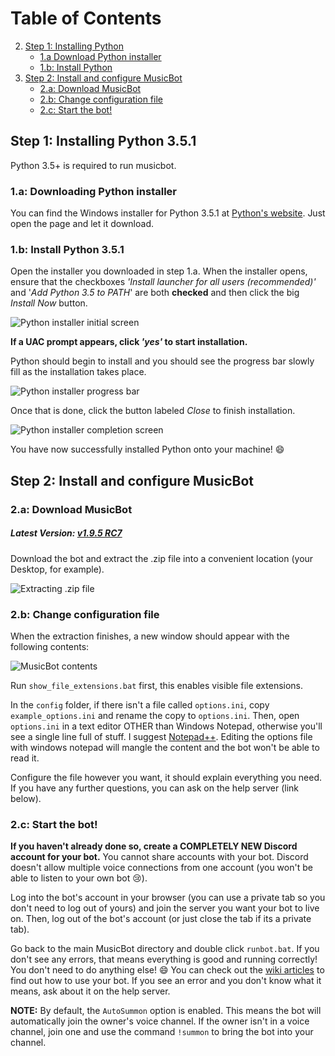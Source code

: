 # Table of Contents

2. [Step 1: Installing Python](#step-1-installing-python-351)
    - [1.a Download Python installer](#1a-downloading-python-installer)
    - [1.b: Install Python](#1b-install-python-351)
3. [Step 2: Install and configure MusicBot](#step-2-install-and-configure-musicbot)
    - [2.a: Download MusicBot](#2a-download-musicbot)
    - [2.b: Change configuration file](#2b-change-configuration-file)
    - [2.c: Start the bot!](#2c-start-the-bot)

## Step 1: Installing Python 3.5.1

Python 3.5+ is required to run musicbot.

### 1.a: Downloading Python installer

You can find the Windows installer for Python 3.5.1 at [Python's website](https://www.python.org/ftp/python/3.5.1/python-3.5.1.exe "Download Python 3.5.1 for windows"). Just open the page and let it download.

### 1.b: Install Python 3.5.1

Open the installer you downloaded in step 1.a. When the installer opens, ensure that the checkboxes *'Install launcher for all users (recommended)'* and '*Add Python 3.5 to PATH*' are both **checked** and then click the big *Install Now* button.

![Python installer initial screen](http://i.imgur.com/48qmRJ0.png)

**If a UAC prompt appears, click *'yes'* to start installation.**

Python should begin to install and you should see the progress bar slowly fill as the installation takes place.

![Python installer progress bar](http://i.imgur.com/bSUIO10.png)

Once that is done, click the button labeled *Close* to finish installation.

![Python installer completion screen](http://i.imgur.com/zb9s0gA.png)

You have now successfully installed Python onto your machine! :smile:

## Step 2: Install and configure MusicBot

### 2.a: Download MusicBot

##### Latest Version: [v1.9.5 RC7](https://github.com/SexualRhinoceros/MusicBot/releases/tag/v1.9.5rc7)

Download the bot and extract the .zip file into a convenient location (your Desktop, for example).

![Extracting .zip file](http://i.imgur.com/PDTvnEu.png)

### 2.b: Change configuration file

When the extraction finishes, a new window should appear with the following contents:

![MusicBot contents](http://i.imgur.com/Tm0NEoW.png)

Run `show_file_extensions.bat` first, this enables visible file extensions. 

In the `config` folder, if there isn't a file called `options.ini`, copy `example_options.ini` and rename the copy to `options.ini`.  Then, open `options.ini` in a text editor OTHER than Windows Notepad, otherwise you'll see a single line full of stuff. I suggest [Notepad++](https://notepad-plus-plus.org "Notepad++").  Editing the options file with windows notepad will mangle the content and the bot won't be able to read it.

Configure the file however you want, it should explain everything you need.  If you have any further questions, you can ask on the help server (link below).

### 2.c: Start the bot!

**If you haven't already done so, create a COMPLETELY NEW Discord account for your bot.** You cannot share accounts with your bot.  Discord doesn't allow multiple voice connections from one account (you won't be able to listen to your own bot :cry:).

Log into the bot's account in your browser (you can use a private tab so you don't need to log out of yours) and join the server you want your bot to live on. Then, log out of the bot's account (or just close the tab if its a private tab).

Go back to the main MusicBot directory and double click `runbot.bat`. If you don't see any errors, that means everything is good and running correctly! You don't need to do anything else! :smile: You can check out the [wiki articles](https://github.com/SexualRhinoceros/MusicBot/wiki/Commands-list "Commands list") to find out how to use your bot.  If you see an error and you don't know what it means, ask about it on the help server.

**NOTE:** By default, the `AutoSummon` option is enabled.  This means the bot will automatically join the owner's voice channel. If the owner isn't in a voice channel, join one and use the command `!summon` to bring the bot into your channel.